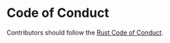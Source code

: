 # Code of Conduct

Contributors should follow the [Rust Code of Conduct](https://www.rust-lang.org/conduct.html).
